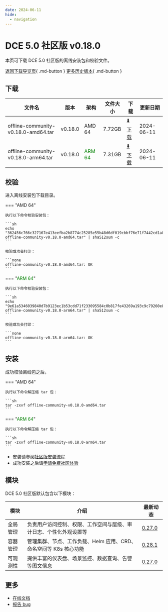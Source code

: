 ```yaml
---
date: 2024-06-11
hide:
  - navigation
---
```


# DCE 5.0 社区版 v0.18.0

本页可下载 DCE 5.0 社区版的离线安装包和校验文件。

[返回下载导览页](../index.md){ .md-button } [更多历史版本](./dce5-installer-history.md){ .md-button }

## 下载

| 文件名                      | 版本    | 架构 | 文件大小 | 下载         | 更新日期  |
| -------------------------- | ------- | --- | ------- | ---------- | -------- |
| offline-community-v0.18.0-amd64.tar | v0.18.0 | AMD 64 | 7.72GB | [:arrow_down: 下载](https://qiniu-download-public.daocloud.io/DaoCloud_Enterprise/dce5/offline-community-v0.18.0-amd64.tar) | 2024-06-11 |
| offline-community-v0.18.0-arm64.tar | v0.18.0 | <font color="green">ARM 64</font> | 7.31GB | [:arrow_down: 下载](https://qiniu-download-public.daocloud.io/DaoCloud_Enterprise/dce5/offline-community-v0.18.0-arm64.tar) | 2024-06-11 |

## 校验

进入离线安装包下载目录。

=== "AMD 64"

    执行以下命令校验安装包：

    ```sh
    echo "362456c766c327167e413eefba2b8774c25285e55b48d6df019cbbf76e71f7442cd1a8b01a9e309bc31cad0f70f287a2f73b8aed2750797cad29e0ea545f2e47  offline-community-v0.18.0-amd64.tar" | sha512sum -c
    ```

    校验成功会打印：

    ```none
    offline-community-v0.18.0-amd64.tar: OK
    ```

=== "<font color="green">ARM 64</font>"

    执行以下命令校验安装包：

    ```sh
    echo "9e61a5346039840d7b9123ec1b53cdd71f233095584c0b817fe43269a193c9c79260e861924660eb71482917830b6f19a754e2e1350414278cfbe302126c8036  offline-community-v0.18.0-arm64.tar" | sha512sum -c
    ```

    校验成功会打印：

    ```none
    offline-community-v0.18.0-arm64.tar: OK
    ```

## 安装

成功校验离线包之后，

=== "AMD 64"

    执行以下命令解压缩 tar 包：

    ```sh
    tar -zxvf offline-community-v0.18.0-amd64.tar
    ```

=== "<font color="green">ARM 64</font>"

    执行以下命令解压缩 tar 包：

    ```sh
    tar -zxvf offline-community-v0.18.0-arm64.tar
    ```

- 安装请参阅[社区版安装流程](../../install/community/k8s/online.md#_2)
- 成功安装之后请[申请免费社区体验](../../dce/license0.md)

## 模块

DCE 5.0 社区版默认包含以下模块：

| 模块     | 介绍            | 最新动态         |
| -------- | -------------- | -------------- |
| 全局管理 | 负责用户访问控制、权限、工作空间与层级、审计日志、个性化外观设置等 | [0.27.0](../../ghippo/intro/release-notes.md#v0270) |
| 容器管理 | 管理集群、节点、工作负载、Helm 应用、CRD、命名空间等 K8s 核心功能 | [0.28.1](../../kpanda/intro/release-notes.md#v0280) |
| 可观测性 | 提供丰富的仪表盘、场景监控、数据查询、告警等图文信息 | [0.27.0](../../insight/intro/releasenote.md#v0270)  |

## 更多

- [在线文档](../../dce/index.md)
- [报告 bug](https://github.com/DaoCloud/DaoCloud-docs/issues)
